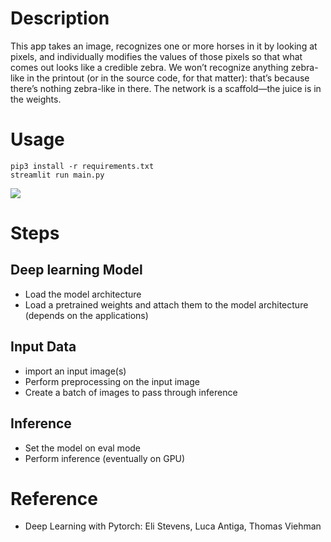 # Description
This app takes an image, recognizes one or more horses in it by looking at pixels, and individually modifies the values of those pixels so that what comes out looks like a credible zebra. We won’t recognize anything zebra-like in the printout (or in the source code, for that matter): that’s because there’s nothing zebra-like in there. The network is a scaffold—the juice is in the weights.

# Usage
```
pip3 install -r requirements.txt
streamlit run main.py
```

![](demo.gif)

# Steps
## Deep learning Model
- Load the model architecture
- Load a pretrained weights and attach them to the model architecture (depends on the applications)

## Input Data
- import an input image(s)
- Perform preprocessing on the input image
- Create a batch of images to pass through inference

## Inference
- Set the model on eval mode
- Perform inference (eventually on GPU)


# Reference
- Deep Learning with Pytorch: Eli Stevens, Luca Antiga, Thomas Viehman